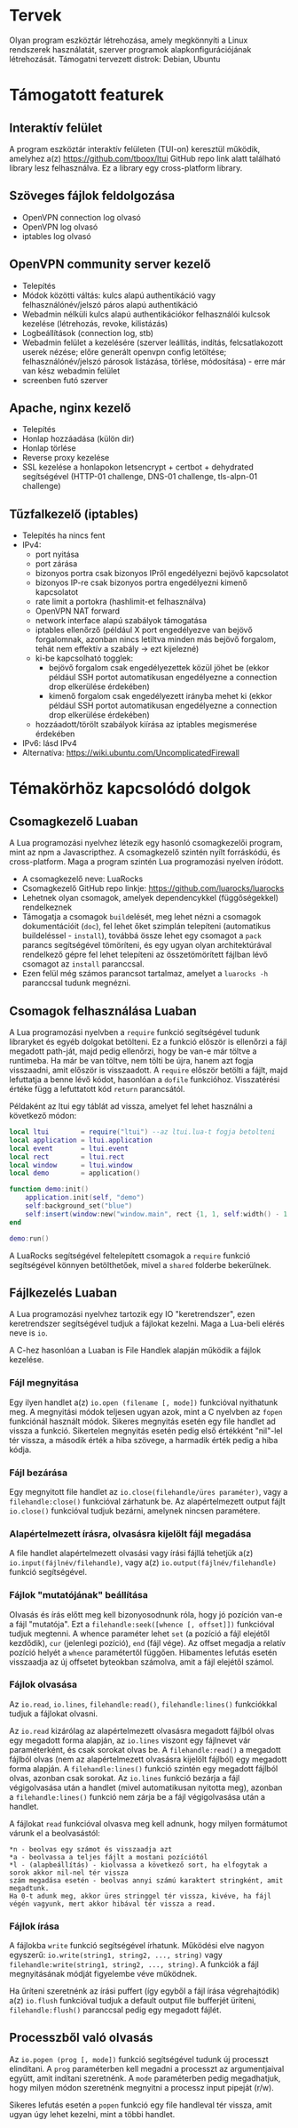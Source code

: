 # Tervek

Olyan program eszköztár létrehozása, amely megkönnyíti a Linux rendszerek használatát, szerver programok alapkonfigurációjának létrehozását.
Támogatni tervezett distrok: Debian, Ubuntu

# Támogatott featurek

## Interaktív felület
A program eszköztár interaktív felületen (TUI-on) keresztül működik, amelyhez a(z) https://github.com/tboox/ltui GitHub repo link alatt található library lesz felhasználva. Ez a library egy cross-platform library.

## Szöveges fájlok feldolgozása
- OpenVPN connection log olvasó
- OpenVPN log olvasó
- iptables log olvasó

## OpenVPN community server kezelő
- Telepítés
- Módok közötti váltás: kulcs alapú authentikáció vagy felhasználónév/jelszó páros alapú authentikáció
- Webadmin nélküli kulcs alapú authentikációkor felhasználói kulcsok kezelése (létrehozás, revoke, kilistázás)
- Logbeállítások (connection log, stb)
- Webadmin felület a kezelésére (szerver leállítás, indítás, felcsatlakozott userek nézése; előre generált openvpn config letöltése; felhasználónév/jelszó párosok listázása, törlése, módosítása) - erre már van kész webadmin felület
- screenben futó szerver

## Apache, nginx kezelő
- Telepítés
- Honlap hozzáadása (külön dir)
- Honlap törlése
- Reverse proxy kezelése
- SSL kezelése a honlapokon letsencrypt + certbot + dehydrated segítségével (HTTP-01 challenge, DNS-01 challenge, tls-alpn-01 challenge)

## Tűzfalkezelő (iptables)
- Telepítés ha nincs fent
- IPv4:
  - port nyitása
  - port zárása
  - bizonyos portra csak bizonyos IPről engedélyezni bejövő kapcsolatot
  - bizonyos IP-re csak bizonyos portra engedélyezni kimenő kapcsolatot
  - rate limit a portokra (hashlimit-et felhasználva)
  - OpenVPN NAT forward
  - network interface alapú szabályok támogatása
  - iptables ellenőrző (például X port engedélyezve van bejövő forgalomnak, azonban nincs letiltva minden más bejövő forgalom, tehát nem effektív a szabály -> ezt kijelezné)
  - ki-be kapcsolható togglek:
    - bejövő forgalom csak engedélyezettek közül jöhet be (ekkor például SSH portot automatikusan engedélyezne a connection drop elkerülése érdekében)
    - kimenő forgalom csak engedélyezett irányba mehet ki (ekkor például SSH portot automatikusan engedélyezne a connection drop elkerülése érdekében)
  - hozzáadott/törölt szabályok kiírása az iptables megismerése érdekében
- IPv6: lásd IPv4
- Alternatíva: https://wiki.ubuntu.com/UncomplicatedFirewall

# Témakörhöz kapcsolódó dolgok

## Csomagkezelő Luaban
A Lua programozási nyelvhez létezik egy hasonló csomagkezelői program, mint az npm a Javascripthez. A csomagkezelő szintén nyílt forráskódú, és cross-platform. Maga a program szintén Lua programozási nyelven íródott.

- A csomagkezelő neve: LuaRocks
- Csomagkezelő GitHub repo linkje: https://github.com/luarocks/luarocks
- Lehetnek olyan csomagok, amelyek dependencykkel (függőségekkel) rendelkeznek
- Támogatja a csomagok ```build```elését, meg lehet nézni a csomagok dokumentációit (```doc```), fel lehet őket szimplán telepíteni (automatikus buildeléssel - ```install```), továbbá össze lehet egy csomagot a ```pack``` parancs segítségével tömöríteni, és egy ugyan olyan architektúrával rendelkező gépre fel lehet telepíteni az összetömörített fájlban lévő csomagot az ```install``` paranccsal.
- Ezen felül még számos parancsot tartalmaz, amelyet a 
```luarocks -h``` paranccsal tudunk megnézni.

## Csomagok felhasználása Luaban
A Lua programozási nyelvben a ```require``` funkció segítségével tudunk libraryket és egyéb dolgokat betölteni. Ez a funkció először is ellenőrzi a fájl megadott path-ját, majd pedig ellenőrzi, hogy be van-e már töltve a runtimeba. Ha már be van töltve, nem tölti be újra, hanem azt fogja visszaadni, amit először is visszaadott.
A ```require``` először betölti a fájlt, majd lefuttatja a benne lévő kódot, hasonlóan a ```dofile``` funkcióhoz. Visszatérési értéke függ a lefuttatott kód ```return``` parancsától. 

Példaként az ltui egy táblát ad vissza, amelyet fel lehet használni a következő módon:
```lua
local ltui        = require("ltui") --az ltui.lua-t fogja betolteni
local application = ltui.application
local event       = ltui.event
local rect        = ltui.rect
local window      = ltui.window
local demo        = application()

function demo:init()
    application.init(self, "demo")
    self:background_set("blue")
    self:insert(window:new("window.main", rect {1, 1, self:width() - 1, self:height() - 1}, "main window", true))
end

demo:run()
```
A LuaRocks segítségével feltelepített csomagok a ```require``` funkció segítségével könnyen betölthetőek, mivel a ```shared``` folderbe bekerülnek.

## Fájlkezelés Luaban
A Lua programozási nyelvhez tartozik egy IO "keretrendszer", ezen keretrendszer segítségével tudjuk a fájlokat kezelni. Maga a Lua-beli elérés neve is ```io```.

A C-hez hasonlóan a Luaban is File Handlek alapján működik a fájlok kezelése.

### Fájl megnyitása

Egy ilyen handlet a(z) ```io.open (filename [, mode])``` funkcióval nyithatunk meg. A megnyitási módok teljesen ugyan azok, mint a C nyelvben az ```fopen``` funkciónál használt módok. Sikeres megnyitás esetén egy file handlet ad vissza a funkció. Sikertelen megnyitás esetén pedig első értékként "nil"-lel tér vissza, a második érték a hiba szövege, a harmadik érték pedig a hiba kódja.

### Fájl bezárása

Egy megnyitott file handlet az ```io.close(filehandle/üres paraméter)```, vagy a ```filehandle:close()``` funkcióval zárhatunk be.
Az alapértelmezett output fájlt ```io.close()``` funkcióval tudjuk bezárni, amelynek nincsen paramétere.

### Alapértelmezett írásra, olvasásra kijelölt fájl megadása

A file handlet alapértelmezett olvasási vagy írási fájllá tehetjük a(z) ```io.input(fájlnév/filehandle)```, vagy a(z) ```io.output(fájlnév/filehandle)``` funkció segítségével.

### Fájlok "mutatójának" beállítása

Olvasás és írás előtt meg kell bizonyosodnunk róla, hogy jó pozíción van-e a fájl "mutatója".
Ezt a ```filehandle:seek([whence [, offset]])``` funkcióval tudjuk megtenni.
A whence paraméter lehet ```set``` (a pozíció a fájl elejétől kezdődik), ```cur``` (jelenlegi pozíció), ```end``` (fájl vége). Az offset megadja a relatív pozíció helyét a ```whence``` paramétertől függően. Hibamentes lefutás esetén visszaadja az új offsetet byteokban számolva, amit a fájl elejétől számol.

### Fájlok olvasása

Az ```io.read```, ```io.lines```, ```filehandle:read()```, ```filehandle:lines()``` funkciókkal tudjuk a fájlokat olvasni. 

Az ```io.read``` kizárólag az alapértelmezett olvasásra megadott fájlból olvas egy megadott forma alapján, az ```io.lines``` viszont egy fájlnevet vár paraméterként, és csak sorokat olvas be.
A ```filehandle:read()``` a megadott fájlból olvas (nem az alapértelmezett olvasásra kijelölt fájlból) egy megadott forma alapján.
A ```filehandle:lines()``` funkció szintén egy megadott fájlból olvas, azonban csak sorokat.
Az ```io.lines``` funkció bezárja a fájl végigolvasása után a handlet (mivel automatikusan nyitotta meg), azonban a ```filehandle:lines()``` funkció nem zárja be a fájl végigolvasása után a handlet.

A fájlokat ```read``` funkcióval olvasva meg kell adnunk, hogy milyen formátumot várunk el a beolvasástól:
```
*n - beolvas egy számot és visszaadja azt
*a - beolvassa a teljes fájlt a mostani pozíciótól
*l - (alapbeállítás) - kiolvassa a következő sort, ha elfogytak a sorok akkor nil-nel tér vissza
szám megadása esetén - beolvas annyi számú karaktert stringként, amit megadtunk. 
Ha 0-t adunk meg, akkor üres stringgel tér vissza, kivéve, ha fájl végén vagyunk, mert akkor hibával tér vissza a read.
```

### Fájlok írása

A fájlokba ```write``` funkció segítségével írhatunk. Működési elve nagyon egyszerű: ```io.write(string1, string2, ..., string)``` vagy ```filehandle:write(string1, string2, ..., string)```. A funkciók a fájl megnyitásának módját figyelembe véve működnek.

Ha űríteni szeretnénk az írási puffert (így egyből a fájl írása végrehajtódik) a(z) ```io.flush``` funkcióval tudjuk a default output file bufferjét üríteni, ```filehandle:flush()``` paranccsal pedig egy megadott fájlét.

## Processzből való olvasás

Az ```io.popen (prog [, mode])``` funkció segítségével tudunk új processzt elindítani. A ```prog``` paraméterben kell megadni a processzt az argumentjaival együtt, amit indítani szeretnénk. A ```mode``` paraméterben pedig megadhatjuk, hogy milyen módon szeretnénk megnyitni a processz input pipeját (r/w).

Sikeres lefutás esetén a ```popen``` funkció egy file handleval tér vissza, amit ugyan úgy lehet kezelni, mint a többi handlet.

